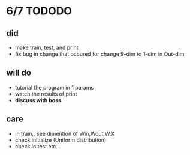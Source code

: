 # 6/7 TODODO
## did
* make train, test, and print
* fix bug in change that occured for change 9-dim to 1-dim in Out-dim
## will do
* tutorial the program in 1 params
* watch the results of print
* **discuss with boss**
## care
* in train,, see dimention of Win,Wout,W,X
* check initialize (Uniform distribution)
* check in test
etc...